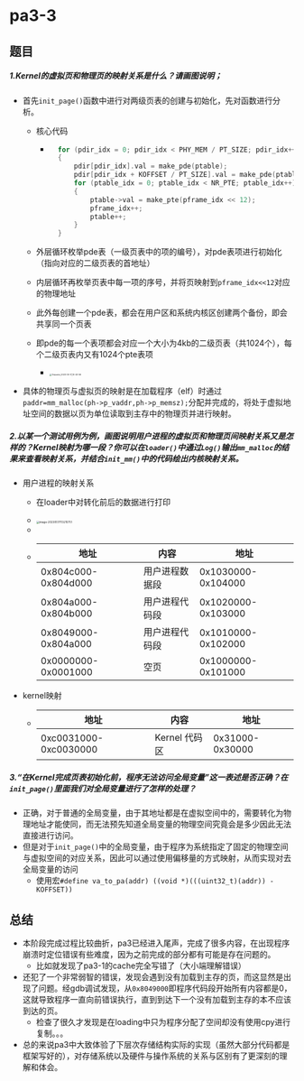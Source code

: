 # pa3-3

## 题目

##### 1.Kernel的虚拟页和物理页的映射关系是什么？请画图说明；

- 首先`init_page()`函数中进行对两级页表的创建与初始化，先对函数进行分析。

  - 核心代码

    - ```c
      	for (pdir_idx = 0; pdir_idx < PHY_MEM / PT_SIZE; pdir_idx++)
      	{
      		pdir[pdir_idx].val = make_pde(ptable);
      		pdir[pdir_idx + KOFFSET / PT_SIZE].val = make_pde(ptable);
      		for (ptable_idx = 0; ptable_idx < NR_PTE; ptable_idx++)
      		{
      			ptable->val = make_pte(pframe_idx << 12);
      			pframe_idx++;
      			ptable++;
      		}
      	}
      ```

  - 外层循环枚举pde表（一级页表中的项的编号），对pde表项进行初始化（指向对应的二级页表的首地址）

  - 内层循环再枚举页表中每一项的序号，并将页映射到`pframe_idx<<12`对应的物理地址

  - 此外每创建一个pde表，都会在用户区和系统内核区创建两个备份，即会共享同一个页表

  - 即pde的每一个表项都会对应一个大小为4kb的二级页表（共1024个），每个二级页表内又有1024个pte表项

    - <img src="https://thdlrt.oss-cn-beijing.aliyuncs.com/Snipaste_2023-05-17_10-43-56.png" alt="Snipaste_2023-05-17_10-43-56" style="zoom: 25%;" />

- 具体的物理页与虚拟页的映射是在加载程序（elf）时通过`paddr=mm_malloc(ph->p_vaddr,ph->p_memsz);`分配并完成的，将处于虚拟地址空间的数据以页为单位读取到主存中的物理页并进行映射。

##### 2.以某一个测试用例为例，画图说明用户进程的虚拟页和物理页间映射关系又是怎样的？Kernel映射为哪一段？你可以在`loader()`中通过`Log()`输出`mm_malloc`的结果来查看映射关系，并结合`init_mm()`中的代码绘出内核映射关系。

- 用户进程的映射关系

  - 在loader中对转化前后的数据进行打印

  - <img src="https://thdlrt.oss-cn-beijing.aliyuncs.com/image-20230517113215751.png" alt="image-20230517113215751" style="zoom:33%;" />

  - 

  - | 地址                | 内容           | 地址               |
    | ------------------- | -------------- | ------------------ |
    | 0x804c000-0x804d000 | 用户进程数据段 | 0x1030000-0x104000 |
    | 0x804a000-0x804b000 | 用户进程代码段 | 0x1020000-0x103000 |
    | 0x8049000-0x804a000 | 用户进程代码段 | 0x1010000-0x102000 |
    | 0x0000000-0x0001000 | 空页           | 0x1000000-0x101000 |

- kernel映射

  - | 地址                  | 内容          | 地址            |
    | --------------------- | ------------- | --------------- |
    | 0xc0031000-0xc0030000 | Kernel 代码区 | 0x31000-0x30000 |

##### 3.“在Kernel完成页表初始化前，程序无法访问全局变量”这一表述是否正确？在`init_page()`里面我们对全局变量进行了怎样的处理？

- 正确，对于普通的全局变量，由于其地址都是在虚拟空间中的，需要转化为物理地址才能使同，而无法预先知道全局变量的物理空间究竟会是多少因此无法直接进行访问。
- 但是对于`init_page()`中的全局变量，由于程序为系统指定了固定的物理空间与虚拟空间的对应关系，因此可以通过使用偏移量的方式映射，从而实现对去全局变量的访问
  - 使用宏`#define va_to_pa(addr) ((void *)(((uint32_t)(addr)) - KOFFSET))`

## 总结

- 本阶段完成过程比较曲折，pa3已经进入尾声，完成了很多内容，在出现程序崩溃时定位错误有些难度，因为之前完成的部分都有可能是存在问题的。
  - 比如就发现了pa3-1的cache完全写错了（大小端理解错误）
- 还犯了一个非常弱智的错误，发现会遇到没有加载到主存的页，而这显然是出现了问题。经gdb调试发现，从`0x8049000`即程序代码段开始所有内容都是0，这就导致程序一直向前错误执行，直到到达下一个没有加载到主存的本不应该到达的页。
  - 检查了很久才发现是在loading中只为程序分配了空间却没有使用cpy进行复制。。。
- 总的来说pa3中大致体验了下层次存储结构实际的实现（虽然大部分代码都是框架写好的），对存储系统以及硬件与操作系统的关系与区别有了更深刻的理解和体会。